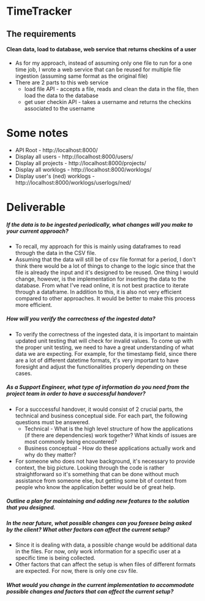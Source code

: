 # TimeTracker
## The requirements
#### Clean data, load to database, web service that returns checkins of a user
- As for my approach, instead of assuming only one file to run for a one time job, I wrote a web service that can be reused for multiple file ingestion (assuming same format as the original file)
- There are 2 parts to this web service
    - load file API - accepts a file, reads and clean the data in the file, then load the data to the database
    - get user checkin API - takes a username and returns the checkins associated to the username

# Some notes
- API Root - http://localhost:8000/
- Display all users - http://localhost:8000/users/
- Display all projects - http://localhost:8000/projects/
- Display all worklogs - http://localhost:8000/worklogs/
- Display user's (ned) worklogs - http://localhost:8000/worklogs/userlogs/ned/

# Deliverable 
##### If the data is to be ingested periodically, what changes will you make to your current approach?
- To recall, my approach for this is mainly using dataframes to read through the data in the CSV file.
- Assuming that the data will still be of csv file format for a period, I don't think there would be a lot of things to change to the logic since that the file is already the input and it's designed to be reused. One thing I would change, however, is the implementation for inserting the data to the database. From what I've read online, it is not best practice to iterate through a dataframe. In addition to this, it is also not very efficient compared to other approaches. It would be better to make this process more efficient.
##### How will you verify the correctness of the ingested data?
- To verify the correctness of the ingested data, it is important to maintain updated unit testing that will check for invalid values. To come up with the proper unit testing, we need to have a great understanding of what data we are expecting. For example, for the timestamp field, since there are a lot of different datetime formats, it's very important to have foresight and adjust the functionalities properly depending on these cases.
##### As a Support Engineer, what type of information do you need from the project team in order to have a successful handover?
- For a succcessful handover, it would consist of 2 crucial parts, the technical and business conceptual side. For each part, the following questions must be answered.
    - Technical - What is the  high level structure of how the applications (if there are dependencies) work together? What kinds of issues are most commonly being encountered? 
    - Business conceptual - How do these applications actually work and why do they matter?
- For someone who does not have background, it's necessary to provide context, the big picture. Looking through the code is rather straightforward so it's something that can be done without much assistance from someone else, but getting some bit of context from people who know the application better would be of great help. 
##### Outline a plan for maintaining and adding new features to the solution that you designed.
##### In the near future, what possible changes can you foresee being asked by the client? What other factors can affect the current setup?
- Since it is dealing with data, a possible change would be additional data in the files. For now, only work information for a specific user at a specific time is being collected.
- Other factors that can affect the setup is when files of different formats are expected. For now, there is only one csv file. 
##### What would you change in the current implementation to accommodate possible changes and factors that can affect the current setup?